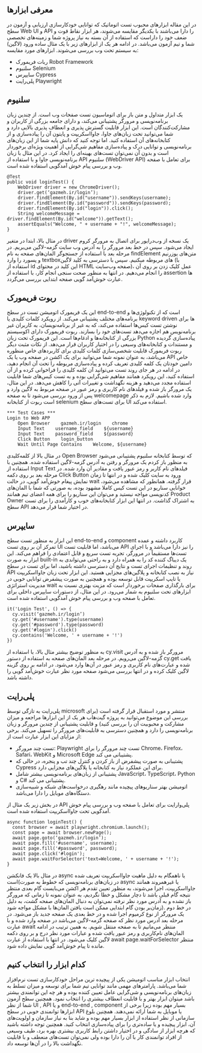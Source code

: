 ## معرفی ابزارها
در این مقاله ابزارهای محبوب تست اتوماتیک که توانایی خودکارسازی ارزیابی و آزمون در سطح Web UI و API را دارا 
می‌باشند با یکدیگر مقایسه می‌شوند، هر ابزار نقاط قوت و ضعف خود را داراست که استفاده از آن بسته به نیاز پروژه شما و زمینه‌های تخصصی شما و تیم آزمون می‌باشد. در ادامه هر یک از ابزارهای زیر با یک مثال ساده ورود (لاگین) به سیستم تحت وب بررسی می‌شوند. ابزارهای مورد مقایسه:
* ربات فریمورک Robot Framework
* سلنیوم Selenium
* سایپرس Cypress
* پلی‌رایت Playwright


## سلنیوم
یک ابزار متداول و متن باز برای اتوماسیون تست صفحات وب است. از چندین زبان برنامه‌نویسی و مرورگر پشتیبانی می‌کند، و دارای جامعه بزرگی از کاربران و مشارکت‌کنندگان است. این ابزار قابلیت گسترش پذیری و انعطاف پذیری بالایی دارد و شما می‌توانید تحت زبان‌های جاوا، جاوااسکریپت و پایتون آن را پیاده‌سازی و از کتابخانه‌های آن استفاده کنید. اما توجه کنید که دانش پایه شما از این زبان‌های برنامه‌نویسی و توانایی درک و پیاده‌سازی مفاهیم شی‌گرایی از اهمیت ویژه‌ای برخوردار است و بدون آن نمی‌توان تست‌های بهینه‌ای را ایجاد کرد.
در این مثال با زبان برنامه‌نویسی جاوا و با استفاده از API سلنیوم (WebDriver API) برای تعامل با صفحه وب و بررسی پیام خوش آمدگویی استفاده شده است.

```
@Test
public void loginTest() {
    WebDriver driver = new ChromeDriver();
    driver.get(‘gazmeh.ir/login’);
    driver.findElement(By.id("username")).sendKeys(username);
    driver.findElement(By.id("password")).sendKeys(password);
    driver.findElement(By.id("login")).click();
    String welcomeMessage = driver.findElement(By.id("welcome")).getText();
    assertEquals("Welcome, " + username + "!", welcomeMessage);
}
```

در مثال بالا، ابتدا در متغیر driver یک نسخه از وب‌درایور برای اتصال به مرورگر کروم ایجاد می‌شود. سپس در خط بعد مرورگر را به آدرس وب سایت گزمه-لاگین می‌بریم. در مرحله بعد با استفاده از جستجوگر المان‌های صفحه به نام findElement متن‌های یوزرنیم و پسورد را وارد textboxهای مربوطه میکنیم. سپس با دسترسی به کلید لاگین (با استفاده از id این کلید در محتوای HTML صفحه وب‌سایت)، عمل کلیک زدن بر روی آن را انجام می‌دهیم. در انتها به منظور صحت سنجی انجام کار، با استفاده از assertion ها عبارت خوش‌آمد گویی صفحه ابتدایی بررسی می‌گردد.


## ربوت فریمورک
این یک فریمورک اتومیشن تست در سطح end-to-end است که از تکنولوژی‌ها و برنامه‌های مختلف پشتیبانی می‌کند. از رویکرد کلمات کلیدی یا keyword driven ها برای نوشتن تست کیس‌ها استفاده می‌کند، که به غیر از برنامه‌نویسان، به کاربران غیر برنامه‌نویس هم اجازه می‌دهد تست‌های خود را بسازند. ربوت فریمورک دارای اکوسیستم بزرگی از کتابخانه‌ها و ادغام‌ها است. این فریمورک تحت زبان Python پیاده‌سازی گردیده و مستندات و کتابخانه‌های وسیعی را در اختیار کاربران قرار‌ می‌دهد. از نکات مثبت دیگر ربوت فریمورک قابلیت شخصی‌سازی کلمات کلیدی برای کاربردهای خاص منظوره می‌باشد، به عنوان نمونه شما می‌توانید برای یک اکشن در صفحه وب یا یک API خاص دامین خودتان یک کلمه کلیدی تعریف کرده و پیاده‌سازی مربوطه را تحت آن انجام دهید، در ادامه در هر جای روند تست می‌توانید آن کلمه کلیدی را فراخوانی کرده و از آن استفاده کنید، این رویکرد همانند مفاهیم شی‌گرایی بوده و به تست کیس‌های شما قابلیت استفاده مجدد می‌دهید و هزینه نگهداشت و تغییرات آتی را کاهش ‌می‌دهد.
در این مثال، یک مرورگر باز شده و فیلدهای نام کاربری و رمز عبور در صفحه مربوط به لاگین وارد و پس از ورود بررسی می‌شود تا به صفحه welcomepage وارد شده باشیم. 
لازم به ذکر است ربوت از کتابخانه selenium برای تست‌های سطح UI استفاده می‌کند.

```
*** Test Cases ***
Login to Web APP
    Open Browser    gazmeh.ir/login    chrome
    Input Text    username_field    ${username}
    Input Text    password_field    ${password}
    Click Button    login_button
    Wait Until Page Contains    Welcome, ${username}
```

در مثال بالا از کلمه‌کلیدی Open Browser که توسط کتابخانه سلنیوم پشتیبانی می‌شود به منظور باز کردم یک مرورگر و رفتن به آدرس گزمه-لاگین استفاده شده. همچنین با استفاده از Input Text فیلدهای نام کاربر و رمز عبور یافت و مقادیر آن وارد شده. در مرحله بعد بر روی دکمه Click Button ورود به سایت کلیک شده و در انتها تا زمان نمایش پیغام خوش‌آمد گویی، در حالت wait قرار گرفته. 
همانطور که مشاهده می‌شود، خوانایی سناریو در این تست کیس کاملا مشهود بوده، به صورتی که شما با المان‌های کدنویسی مواجه نیستید و می‌توان این سناریو را برای همه اعضای تیم همانند Product Owner به اشتراک گذاشت. در انتها این ابزار کتابخانه‌های خوب و کارآمدی را برای تست سطح API‌ در اختیار شما قرار ‌می‌دهد.
## سایپرس
این ابزار به منظور تست سطح  end-to-end و component کاربرد داشته و عمده تمرکز آن بر روی تست UI می‌باشد، اما قابلیت تست API را نیز دارا می‌باشد و با اجرای تست‌ها مستقیماً در مرورگر، تجربه تست سریع و قابل اعتمادی را فراهم می‌کند. این ابزار به صورت built-in یک دیباگ کننده کد را به همراه دارد و به راحتی می‌تواندی به روند و تنظیمات اجرای تست و نتایج آن دسترسی داشته باشید، اما برای تست در سطح API نیاز به نصب کتابخانه‌ و پلاگین‌های مجزایی هستید. این ابزار تحت زبان جاوااسکریپت یا تایپ‌ اسکریپت قابل توسعه بوده و همچنین به صورت پیشفرض توانایی خوبی در مدیریت استراتژی wait برای بارگذاری صفحات برخوردار است که مزیت بهتری نسبت به ابزارهای تحت سلنیوم به شمار می‌رود. 
در این مثال، از دستورات سایپرس داخلی برای تعامل با صفحه وب و بررسی پیام خوش آمدگویی استفاده شده است.

```
it('Login Test', () => {
  cy.visit(‘gazmeh.ir/login’)
  cy.get('#username').type(username)
  cy.get('#password').type(password)
  cy.get('#login').click()
  cy.contains('Welcome, ' + username + '!')
})
```

به منظور توضیح بیشتر مثال بالا،‌ با استفاده از cy.visit مرورگر باز شده و به آدرس گزمه-لاگین می‌رویم. در مرحله بعد المان‌های صفحه به استفاده از دستور cy.get یافت شده و عبارت‌های نام کاربری و رمز عبور در آن‌ها وارد می‌شود. در ادامه بر روی گزینه لاگین کلیک کرده و در انتها بررسی می‌شود صفحه مورد نظر عبارت خوش‌آمد گویی را داشته باشد.


## پلی‌رایت
پلی‌رایت به تازگی توسط microsoft منتشر و مورد استقبال قرار گرفته است (برای بررسی این موضوع می‌توانید به پروژه گیت‌هاب هر یک از این ابزارها مراجعه و میزان مشارکت و محبوبیت آن را بررسی کنید) و قابلیت پشتیبانی از چندین مرورگر و زبان برنامه‌نویسی را دارد و همچنین دسترسی به قابلیت‌های مرورگر را تسهیل می‌کند. برخی از مزایای این ابزار عبارت است از:
 * تست چند مرورگر: Playwright تست چند مرورگر را برای Chrome، Firefox، Safari، WebKit و Microsoft Edge پشتیبانی می کند.
* پشتیبانی به صورت پیشفرض از باز کردن و کنترل چند تب و پنجره، در حالی که Cypress برای این عملکرد نیاز به کتابخانه‌ یا پلاگین‌های مجزایی دارد.
* پشتیبانی از زبان‌های برنامه‌نویسی بیشتر شامل JavaScript، TypeScript، Python و C# پشتیبانی می کند. 
* اتومیشن بهتر سناریوهای پیچیده مانند رهگیری درخواست‌های شبکه و شبیه‌سازی دستگاه‌های موبایل را دارا می‌باشد.

در بخش زیر یک مثال  از API پلی‌وارایت برای تعامل با صفحه وب و بررسی پیام خوش آمدگویی تحت جاوااسکریپت استفاده شده است.

```
async function loginTest() {
  const browser = await playwright.chromium.launch();
  const page = await browser.newPage();
  await page.goto(‘gazmeh.ir/login’);
  await page.fill('#username', username);
  await page.fill('#password', password);
  await page.click('#login');
  await page.waitForSelector('text=Welcome, ' + username + '!');
}
```

در مثال بالا یک فانکشن async یا ناهمگام به دلیل ماهیت جاوااسکریپت تعریف شده است(در زبان‌های برنامه‌نویسی که خطوط به صورت async یا غیرهمروند همانند جاوااسکریپت، اجرا می‌شوند، به منظور تعیین تقدم هر اکشن می‌بایست گام بعدی منتظر نتیجه گام قبلی باشد تا دچار مشکل و خطا نگردیم، به عنوان نمونه  تا زمانی که مرورگر باز نشده و به آدرس مورد نظر نرفته نمی‌توان به دنبال المان‌های صفحه گشت، به دلیل زمان‌بر بودن گام ابتدایی ممکن است یافتن المان‌ها با مشکل مواجه شود). در خط دوم یک مرورگر از نوع کرمیوم اجرا شده و در خط بعدی یک صفحه جدید باز می‌شود. در مرحله بعد آدرس مورد نظر که صفحه گزمه-لاگین می‌باشد در صفحه وارد شده و با عبارت await منتظر می‌مانیم تا به صفحه منتقل شویم. به همین ترتیب در ادامه المان‌های نام‌کاربری و رمز عبور یافت شده و عبارات مورد نظر درج و بر روی دکمه لاگین کلیک می‌شود. در انتها با استفاده از عبارت await page.waitForSelector منتظر مانده تا پیام خوش‌آمد گویی نمایش داده شود.
## کدام ابزار را انتخاب کنیم
انتخاب ابزار مناسب اتومیشن یکی از پیچیده ترین مراحل خودکارسازی تست نرم‌افزار شما می‌باشد. پارامترهای مهمی مانند توانایی تیم شما برای توسعه و میزان تسلط به زبان‌های برنامه‌نویسی و شی‌گرایی عامل تعیین کننده بوده و هر چه این توانمندی بیشتر باشد میتوان ابزار بهتر و با قابلیت انعطاف بیشتری را انتخاب نمود. همچنین سطح آزمون شما از نظر UI , API  و یا end-to-end , component بسیار مهم بوده زیرا برخی از ابزارها توانمندی خوبی در سطح API یا موبایل به شما ارائه نمی‌دهند. همچنین بلوغ سازمانی از نظر استفاده از ابزار بسیار مهم بوده و شاید بنا به نیاز سازمان و اولویت‌های آن، ابزار پیچیده و یا ساده‌تری را برای پیاده‌سازی انتخاب کنید. همچنین توجه داشته باشید که هرچه ابزار از سادگی و در اختیار داشتن رابط کاربری بیشتری بهره‌ برد،‌ طیف وسیعی از افراد توانمندی کار با آن را دارا بوده ولی نمی‌توان تست‌های منعطف و با قابلیت نگهداشت بالا را در آن‌ها توسعه داد.
